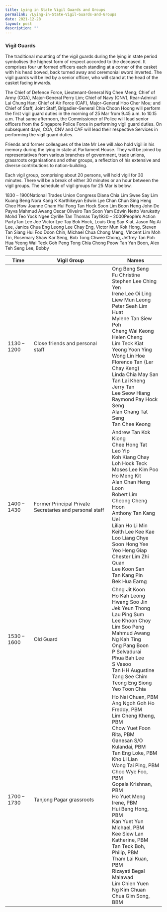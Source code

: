 ```yaml
---
title: Lying in State Vigil Guards and Groups
permalink: /Lying-in-State-Vigil-Guards-and-Groups
date: 2021-12-28
layout: post
description: ""
---
```

### Vigil Guards

The traditional mounting of the vigil guards during the lying in state period symbolises the highest form of respect accorded to the deceased. It comprises four uniformed officers each standing at a corner of the casket with his head bowed, back turned away and ceremonial sword inverted. The vigil guards will be led by a senior officer, who will stand at the head of the casket facing inwards.

The Chief of Defence Force, Lieutenant-General Ng Chee Meng; Chief of Army (COA), Major-General Perry Lim; Chief of Navy (CNV), Rear-Admiral Lai Chung Han; Chief of Air Force (CAF), Major-General Hoo Cher Mou; and Chief of Staff, Joint Staff, Brigadier-General Chia Choon Hoong will perform the first vigil guard duties in the morning of 25 Mar from 9.45 a.m. to 10.15 a.m. That same afternoon, the Commissioner of Police will lead senior officers from the Singapore Police Force in performing vigil guard duties. On subsequent days, COA, CNV and CAF will lead their respective Services in performing the vigil guard duties.

Friends and former colleagues of the late Mr Lee will also hold vigil in his memory during the lying in state at Parliament House. They will be joined by representatives from various branches of government, trade unions, grassroots organisations and other groups, a reflection of his extensive and diverse contributions to nation-building.

Each vigil group, comprising about 20 persons, will hold vigil for 30 minutes. There will be a break of either 30 minutes or an hour between the vigil groups. The schedule of vigil groups for 25 Mar is below.


1830 – 1900National Trades Union Congress
Diana Chia
Lim Swee Say
Lim Kuang Beng
Nora Kang
K Karthikeyan
Edwin Lye
Chan Chun Sing
Heng Chee How
Joanne Cham Hui Fong
Tan Hock Soon
Lim Boon Heng
John De Payva
Mahmud Awang
Oscar Oliveiro
Tan Soon Yam
Edwin Netto
Varukatty Mohd
Teo Yock Ngee
Cyrille Tan
Thomas Tay1930 – 2000People’s Action PartyTan Lee Jee
Victor Lye
Tay Bok Hock, Louis
Ong Say Kiat, Jason
Ng Ai Lee, Janica
Chua Eng Leong
Lee Chay Eng, Victor
Mun Kok Hong, Steven
Tan Siang Hui
Foo Doon Chin, Michael
Chua Chong Meng, Vincent
Lim Moh Tin, Rosemary
Shaw Kar Seng, Bob
Tong Chwee Chong, Jeffrey
Tan Poh Hua
Yeong Wai Teck
Goh Peng Tong
Chia Chong Peow
Tan Yan Boon, Alex
Teh Seng Lee, Bobby



| **Time** | **Vigil Group** | **Names** |
| -------- | -------- | -------- |
| 1130 – 1200 | Close friends and personal staff |Ong Beng Seng<br>Fu Christine<br>Stephen Lee Ching Yen<br>Irene Lee Oi Ling<br>Liew Mun Leong<br>Peter Seah Lim Huat<br>Mylene Tan Siew Poh<br>Cheng Wai Keong<br>Helen Cheng<br>Lim Teck Kiat<br>Yeong Yoon Ying<br>Wong Lin Hoe<br>Florence Tan (Ler Chay Keng)<br>Linda Chia May San<br>Tan Lai Kheng<br>Jerry Tan<br>Lee Seow Hiang<br>Raymond Pay Hock Seng<br>Alan Chang Tat Seng<br>Tan Chee Keong|
|1400 – 1430|Former Principal Private Secretaries and personal staff|Andrew Tan Kok Kiong<br>Chee Hong Tat<br>Leo Yip<br>Koh Kiang Chay<br>Loh Hock Teck<br>Moses Lee Kim Poo<br>Ho Meng Kit<br>Alan Chan Heng Loon<br>Robert Lim<br>Cheong Cheng Hoon<br>Anthony Tan Kang Uei<br>Lilian Ho Li Min<br>Keith Lee Kee Kae<br>Loo Liang Chye<br>Soon Hong Yee<br>Yeo Heng Giap<br>Chester Lim Zhi Quan<br>Lee Koon San<br>Tan Kang Pin<br>Bek Hua Earng|
|1530 – 1600|Old Guard|Chng Jit Koon<br>Ho Kah Leong<br>Hwang Soo Jin<br>Jek Yeun Thong<br>Lau Ping Sum<br>Lee Khoon Choy<br>Lim Soo Peng<br>Mahmud Awang<br>Ng Kah Ting<br>Ong Pang Boon<br>P Selvadurai<br>Phua Bah Lee<br>S Vasoo<br>Tan HH Augustine<br>Tang See Chim<br>Teong Eng Siong<br>Yeo Toon Chia|
|1700 – 1730|Tanjong Pagar grassroots|Ho Nai Chuen, PBM<br>Ang Ngoh Goh Ho Freddy, PBM<br>Lim Cheng Kheng, PBM<br>Chow Yuet Foon Rita, PBM<br>Ganesan S/O Kulandai, PBM<br>Tan Eng Loke, PBM<br>Kho Li Lian<br>Wong Tai Ping, PBM<br>Choo Wye Foo, PBM<br>Gopala Krishnan, PBM<br>Ho Yuet Meng Irene, PBM<br>Hui Beng Hong, PBM<br>Kan Yuet Yun Michael, PBM<br>Kee Siew Lan Katherine, PBM<br>Tan Teck Boh, Philip, PBM<br>Tham Lai Kuan, PBM<br>Rizayati Begal Malawad<br>Lim Chien Yuen<br>Ng Kim Chuan<br>Chua Gim Song, BBM|